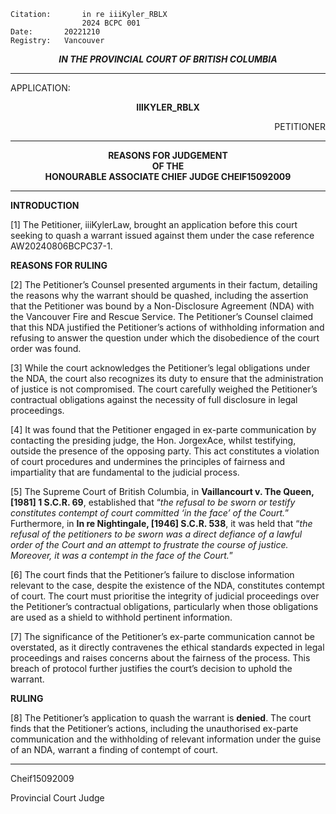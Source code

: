 	Citation:       in re iiiKyler_RBLX
                	2024 BCPC 001
	Date:		20221210
	Registry:	Vancouver

<p align="center"><b><i>
				IN THE PROVINCIAL COURT OF BRITISH COLUMBIA
</b></i>

---

APPLICATION:
<p align="center"><b>		IIIKYLER_RBLX			</b>
<p align="right">		PETITIONER

---
	
<p align="center"><b>		
				REASONS FOR JUDGEMENT
<br>				OF THE
<br>				HONOURABLE ASSOCIATE CHIEF JUDGE CHEIF15092009

</b>

---

**INTRODUCTION**

[1] The Petitioner, iiiKylerLaw, brought an application before this court seeking to quash a warrant issued against them under the case reference AW20240806BCPC37-1.

**REASONS FOR RULING**

[2] The Petitioner’s Counsel presented arguments in their factum, detailing the reasons why the warrant should be quashed, including the assertion that the Petitioner was bound by a Non-Disclosure Agreement (NDA) with the Vancouver Fire and Rescue Service. The Petitioner’s Counsel claimed that this NDA justified the Petitioner’s actions of withholding information and refusing to answer the question under which the disobedience of the court order was found.

[3] While the court acknowledges the Petitioner’s legal obligations under the NDA, the court also recognizes its duty to ensure that the administration of justice is not compromised. The court carefully weighed the Petitioner’s contractual obligations against the necessity of full disclosure in legal proceedings.

[4] It was found that the Petitioner engaged in ex-parte communication by contacting the presiding judge, the Hon. JorgexAce, whilst testifying, outside the presence of the opposing party. This act constitutes a violation of court procedures and undermines the principles of fairness and impartiality that are fundamental to the judicial process.

[5] The Supreme Court of British Columbia, in **Vaillancourt v. The Queen, [1981] 1 S.C.R. 69**, established that “*the refusal to be sworn or testify constitutes contempt of court committed ‘in the face’ of the Court.*” Furthermore, in **In re Nightingale, [1946] S.C.R. 538**, it was held that “*the refusal of the petitioners to be sworn was a direct defiance of a lawful order of the Court and an attempt to frustrate the course of justice. Moreover, it was a contempt in the face of the Court.*”

[6] The court finds that the Petitioner’s failure to disclose information relevant to the case, despite the existence of the NDA, constitutes contempt of court. The court must prioritise the integrity of judicial proceedings over the Petitioner’s contractual obligations, particularly when those obligations are used as a shield to withhold pertinent information.

[7] The significance of the Petitioner’s ex-parte communication cannot be overstated, as it directly contravenes the ethical standards expected in legal proceedings and raises concerns about the fairness of the process. This breach of protocol further justifies the court’s decision to uphold the warrant.

**RULING**

[8] The Petitioner’s application to quash the warrant is **denied**. The court finds that the Petitioner’s actions, including the unauthorised ex-parte communication and the withholding of relevant information under the guise of an NDA, warrant a finding of contempt of court.

---

Cheif15092009
	
Provincial Court Judge
